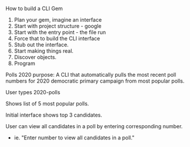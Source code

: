 How to build a CLI Gem

1. Plan your gem, imagine an interface
2. Start with project structure - google
3. Start with the entry point - the file run
4. Force that to build the CLI interface
5. Stub out the interface.
6. Start making things real.
7. Discover objects.
8. Program

Polls 2020 purpose: A CLI that automatically pulls the most recent poll numbers for 2020 democratic primary campaign from most popular polls.

User types 2020-polls

Shows list of 5 most popular polls.

Initial interface shows top 3 candidates.

User can view all candidates in a poll by entering corresponding number.
 - ie. "Enter number to view all candidates in a poll."
